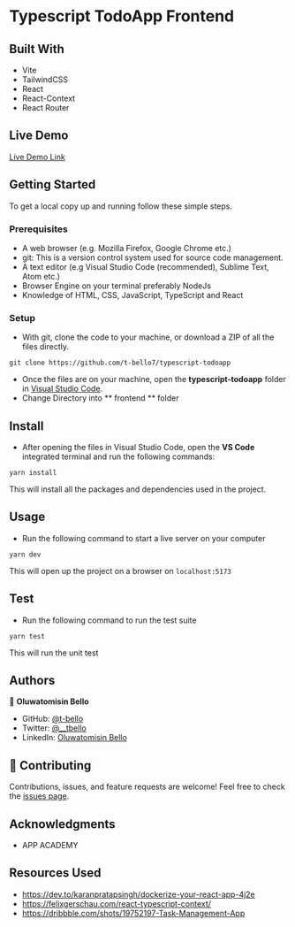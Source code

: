 # Typescript TodoApp Frontend


## Built With
- Vite
- TailwindCSS
- React
- React-Context
- React Router


## Live Demo
[Live Demo Link](https://typescript-todoapp.vercel.app/)

## Getting Started

To get a local copy up and running follow these simple steps.

### Prerequisites
- A web browser (e.g. Mozilla Firefox, Google Chrome etc.)
- git: This is a version control system used for source code management.
- A text editor (e.g Visual Studio Code (recommended), Sublime Text, Atom etc.)
- Browser Engine on your terminal preferably NodeJs
- Knowledge of HTML, CSS, JavaScript, TypeScript and React

### Setup

- With git, clone the code to your machine, or download a ZIP of all the files directly.

```
git clone https://github.com/t-bello7/typescript-todoapp
```

- Once the files are on your machine, open the **typescript-todoapp** folder in [Visual Studio Code](https://code.visualstudio.com/download).
- Change Directory into ** frontend ** folder

## Install

- After opening the files in Visual Studio Code, open the **VS Code** integrated terminal and run the following commands:

```
yarn install
```

This will install all the packages and dependencies used in the project.

## Usage 

- Run the following command to start a live server on your computer
```
yarn dev
```
This will open up the project on a browser on `localhost:5173`

## Test
- Run the following command to run the test suite 
```
yarn test 
```
This will run the unit test 

## Authors

👤 **Oluwatomisin Bello**

- GitHub: [@t-bello](https://github.com/t-bello)
- Twitter: [@__tbello](https://twitter.com/__tbello)
- LinkedIn: [Oluwatomisin Bello](https://www.linkedin.com/in/tbello7)

## 🤝 Contributing

Contributions, issues, and feature requests are welcome!
Feel free to check the [issues page](../../issues/).

## Acknowledgments

- APP ACADEMY
## Resources Used
- https://dev.to/karanpratapsingh/dockerize-your-react-app-4j2e
- https://felixgerschau.com/react-typescript-context/
- https://dribbble.com/shots/19752197-Task-Management-App

